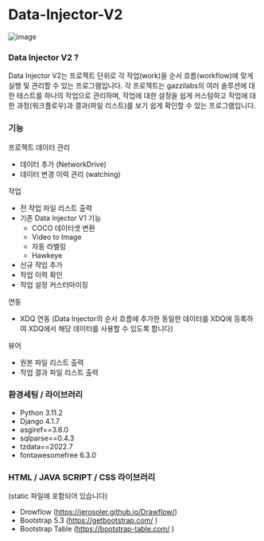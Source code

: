 # Data-Injector-V2

![image](https://user-images.githubusercontent.com/73579881/220856566-82b92fb7-072f-4ef4-966c-5decbb77afb9.png)

### Data Injector V2 ? ###
Data Injector V2는 프로젝트 단위로 각 작업(work)을 순서 흐름(workflow)에 맞게 실행 및 관리할 수 있는 프로그램입니다. 각 프로젝트는 gazzilabs의 여러 솔루션에 대한 테스트를 하나의 작업으로 관리하며, 작업에 대한 설정을 쉽게 커스텀하고 작업에 대한 과정(워크플로우)과 결과(파일 리스트)를 보기 쉽게 확인할 수 있는 프로그램입니다.

### 기능 ###

프로젝트 데이터 관리
+ 데이터 추가 (NetworkDrive)
+ 데이터 변경 이력 관리 (watching)

작업
+ 전 작업 파일 리스트 출력
+ 기존 Data Injector V1 기능
  + COCO 데이터셋 변환
  + Video to Image
  + 자동 라벨링
  + Hawkeye
+ 신규 작업 추가
+ 작업 이력 확인
+ 작업 설정 커스터마이징

연동
+ XDQ 연동 (Data Injector의 순서 흐름에 추가한 동일한 데이터를 XDQ에 등록하여 XDQ에서 해당 데이터를 사용할 수 있도록 합니다)

뷰어
+ 원본 파일 리스트 출력
+ 작업 결과 파일 리스트 출력

### 환경세팅 / 라이브러리 ###
+ Python 3.11.2
+ Django 4.1.7
 + asgiref==3.6.0
 + sqlparse==0.4.3
 + tzdata==2022.7 
+ fontawesomefree 6.3.0

### HTML / JAVA SCRIPT / CSS 라이브러리 ###
(static 파일에 포함되어 있습니다)
+ Drowflow (https://jerosoler.github.io/Drawflow/)
+ Bootstrap 5.3 (https://getbootstrap.com/ )
+ Bootstrap Table (https://bootstrap-table.com/ )
